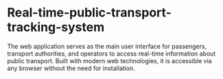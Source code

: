# Real-time-public-transport-tracking-system
The web application serves as the main user interface for passengers, transport authorities, and operators to access real-time information about public transport. Built with modern web technologies, it is accessible via any browser without the need for installation.
